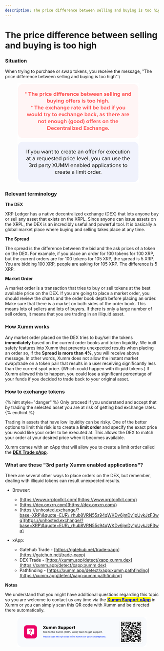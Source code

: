 ```yaml
---
description: The price difference between selling and buying is too high
---
```


# The price difference between selling and buying is too high

### Situation

When trying to purchase or swap tokens, you receive the message, "The price difference between selling and buying is too high".\


<figure><img src="../../../.gitbook/assets/Price difference.png" alt=""><figcaption></figcaption></figure>

### Relevant terminology

**The DEX**&#x20;

XRP Ledger has a native decentralized exchange (DEX) that lets anyone buy or sell any asset that exists on the XRPL. Since anyone can issue assets on the XRPL, the DEX is an incredibly useful and powerful tool. It is basically a global market place where buying and selling takes place at any time. &#x20;

**The Spread**&#x20;

The spread is the difference between the bid and the ask prices of a token on the DEX. For example, if you place an order for 100 tokens for 100 XRP, but the current orders are for 100 tokens for 105 XRP, the spread is 5 XRP. You are bidding 100 XRP, people are asking for 105 XRP. The difference is 5 XRP. &#x20;

**Market Order**&#x20;

A market order is a transaction that tries to buy or sell tokens at the best available price on the DEX. If you are going to place a market order, you should review the charts and the order book depth before placing an order. Make sure that there is a market on both sides of the order book. This means lots of sellers and lots of buyers. If there is only a large number of sell orders, it means that you are trading in an illiquid asset.&#x20;

### How Xumm works

Any market order placed on the DEX tries to buy/sell the tokens **immediately** based on the current order books and token liquidity. We built safety features into Xumm that prevents unexpected results when placing an order so, if the **Spread is more than 4%**, you will receive above message. In other words, Xumm does not allow the instant market swap/trade on a token pair that results in a user receiving significantly less than the current spot price. (Which could happen with illiquid tokens.) If Xumm allowed this to happen, you could lose a significant percentage of your funds if you decided to trade back to your original asset.

### How to exchange tokens

{% hint style="danger" %}
Only proceed if you understand and accept that by trading the selected asset you are at risk of getting bad exchange rates.&#x20;
{% endhint %}

Trading in assets that have low liquidity can be risky. One of the better options to limit this risk is to create a **limit order** and specify the exact price you would like your order to be executed at. This allows the DEX to match your order at your desired price when it becomes available.&#x20;

Xumm comes with an xApp that will allow you to create a limit order called the [**DEX Trade xApp**](https://xumm.app/detect/xapp:xumm.dex).&#x20;



### **What are these "3rd party Xumm enabled applications"?**

There are several other ways to place orders on the DEX, but remember, dealing with illiquid tokens can result unexpected results.&#x20;

*   Browser:

    * [https://www.xrptoolkit.com](https://www.xrptoolkit.com/)
    * [https://dex.onxrp.com](https://dex.onxrp.com/)
    * [https://unhosted.exchange/?base=XRP\&quote=EUR\_rhub8VRN55s94qWKDv6jmDy1pUykJzF3wq](https://unhosted.exchange/?base=XRP\&quote=EUR\_rhub8VRN55s94qWKDv6jmDy1pUykJzF3wq)


* xApp:
  * Gatehub Trade - [https://gatehub.net/trade-xapp](https://gatehub.net/trade-xapp)
  * DEX Trade - [https://xumm.app/detect/xapp:xumm.dex](https://xumm.app/detect/xapp:xumm.dex)
  * Pathfinding - [https://xumm.app/detect/xapp:xumm.pathfinding](https://xumm.app/detect/xapp:xumm.pathfinding)

**Notes**

We understand that you might have additional questions regarding this topic so you are welcome to contact us any time via the [<mark style="color:blue;">**Xumm Support xApp**</mark>](https://xumm.app/detect/xapp:xumm.support?ref=helpcenter) in Xumm or you can simply scan this QR code with Xumm and be directed there automatically.

<figure><img src="../../../.gitbook/assets/Support banner Xumm.png" alt=""><figcaption></figcaption></figure>
